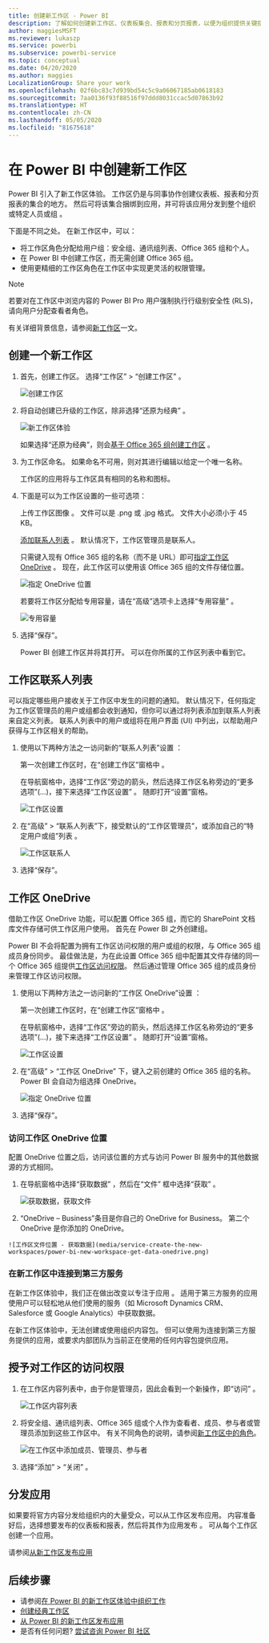 ```yaml
---
title: 创建新工作区 - Power BI
description: 了解如何创建新工作区、仪表板集合、报表和分页报表，以便为组织提供关键指标。
author: maggiesMSFT
ms.reviewer: lukaszp
ms.service: powerbi
ms.subservice: powerbi-service
ms.topic: conceptual
ms.date: 04/20/2020
ms.author: maggies
LocalizationGroup: Share your work
ms.openlocfilehash: 02f6bc83c7d939bd54c5c9a06067185ab0618183
ms.sourcegitcommit: 7aa0136f93f88516f97ddd8031ccac5d07863b92
ms.translationtype: HT
ms.contentlocale: zh-CN
ms.lasthandoff: 05/05/2020
ms.locfileid: "81675618"
---
```

# <a name="create-the-new-workspaces-in-power-bi"></a>在 Power BI 中创建新工作区

Power BI 引入了新工作区体验。 工作区仍是与同事协作创建仪表板、报表和分页报表的集合的地方。 然后可将该集合捆绑到应用，并可将该应用分发到整个组织或特定人员或组  。 

下面是不同之处。 在新工作区中，可以：

- 将工作区角色分配给用户组：安全组、通讯组列表、Office 365 组和个人。
- 在 Power BI 中创建工作区，而无需创建 Office 365 组。
- 使用更精细的工作区角色在工作区中实现更灵活的权限管理。

> [!NOTE]
> 若要对在工作区中浏览内容的 Power BI Pro 用户强制执行行级别安全性 (RLS)，请向用户分配查看者角色。

有关详细背景信息，请参阅[新工作区](service-new-workspaces.md)一文。

## <a name="create-one-of-the-new-workspaces"></a>创建一个新工作区

1. 首先，创建工作区。 选择“工作区”   > “创建工作区”  。
   
     ![创建工作区](media/service-create-the-new-workspaces/power-bi-workspace-create.png)

2. 将自动创建已升级的工作区，除非选择“还原为经典”  。
   
     ![新工作区体验](media/service-create-the-new-workspaces/power-bi-new-workspace.png)
     
     如果选择“还原为经典”，则会[基于 Office 365 组创建工作区](service-create-workspaces.md)  。 

2. 为工作区命名。 如果命名不可用，则对其进行编辑以给定一个唯一名称。
   
     工作区的应用将与工作区具有相同的名称和图标。
   
1. 下面是可以为工作区设置的一些可选项：

    上传工作区图像  。 文件可以是 .png 或 .jpg 格式。 文件大小必须小于 45 KB。
    
    [添加联系人列表](#workspace-contact-list)  。 默认情况下，工作区管理员是联系人。 
    
    只需键入现有 Office 365 组的名称（而不是 URL）即可[指定工作区 OneDrive](#workspace-onedrive)  。 现在，此工作区可以使用该 Office 365 组的文件存储位置。 

    ![指定 OneDrive 位置](media/service-create-the-new-workspaces/power-bi-new-workspace-onedrive.png)

    若要将工作区分配给专用容量，请在“高级”选项卡上选择“专用容量”    。
     
    ![专用容量](media/service-create-the-new-workspaces/power-bi-workspace-premium.png)

1. 选择“保存”。 

    Power BI 创建工作区并将其打开。 可以在你所属的工作区列表中看到它。 

## <a name="workspace-contact-list"></a>工作区联系人列表

可以指定哪些用户接收关于工作区中发生的问题的通知。 默认情况下，任何指定为工作区管理员的用户或组都会收到通知，但你可以通过将列表添加到联系人列表  来自定义列表。 联系人列表中的用户或组将在用户界面 (UI) 中列出，以帮助用户获得与工作区相关的帮助。

1. 使用以下两种方法之一访问新的“联系人列表”设置  ：

    第一次创建工作区时，在“创建工作区”窗格中  。

    在导航窗格中，选择“工作区”旁边的箭头，然后选择工作区名称旁边的“更多选项”(…)，接下来选择“工作区设置”    。 随即打开“设置”窗格。 

    ![工作区设置](media/service-create-the-new-workspaces/power-bi-workspace-new-settings.png)

2. 在“高级” > “联系人列表”下，接受默认的“工作区管理员”，或添加自己的“特定用户或组”列表     。 

    ![工作区联系人](media/service-create-the-new-workspaces/power-bi-workspace-contacts.png)

3. 选择“保存”。 

## <a name="workspace-onedrive"></a>工作区 OneDrive

借助工作区 OneDrive 功能，可以配置 Office 365 组，而它的 SharePoint 文档库文件存储可供工作区用户使用。 首先在 Power BI 之外创建组。 

Power BI 不会将配置为拥有工作区访问权限的用户或组的权限，与 Office 365 组成员身份同步。 最佳做法是，为在此设置 Office 365 组中配置其文件存储的同一个 Office 365 组提供[工作区访问权限](#give-access-to-your-workspace)。 然后通过管理 Office 365 组的成员身份来管理工作区访问权限。 

1. 使用以下两种方法之一访问新的“工作区 OneDrive”设置  ：

    第一次创建工作区时，在“创建工作区”窗格中  。

    在导航窗格中，选择“工作区”旁边的箭头，然后选择工作区名称旁边的“更多选项”(…)，接下来选择“工作区设置”    。 随即打开“设置”窗格。 

    ![工作区设置](media/service-create-the-new-workspaces/power-bi-workspace-new-settings.png)

2. 在“高级”   > “工作区 OneDrive”  下，键入之前创建的 Office 365 组的名称。 Power BI 会自动为组选择 OneDrive。

    ![指定 OneDrive 位置](media/service-create-the-new-workspaces/power-bi-new-workspace-onedrive.png)

3. 选择“保存”。 

### <a name="access-the-workspace-onedrive-location"></a>访问工作区 OneDrive 位置

配置 OneDrive 位置之后，访问该位置的方式与访问 Power BI 服务中的其他数据源的方式相同。

1. 在导航窗格中选择“获取数据”  ，然后在“文件”  框中选择“获取”  。

    ![获取数据，获取文件](media/service-create-the-new-workspaces/power-bi-get-data-files.png)

1.   “OneDrive – Business”条目是你自己的 OneDrive for Business。 第二个 OneDrive 是你添加的 OneDrive。

    ![工作区文件位置 - 获取数据](media/service-create-the-new-workspaces/power-bi-new-workspace-get-data-onedrive.png)

### <a name="connecting-to-third-party-services-in-new-workspaces"></a>在新工作区中连接到第三方服务

在新工作区体验中，我们正在做出改变以专注于应用  。 适用于第三方服务的应用使用户可以轻松地从他们使用的服务（如 Microsoft Dynamics CRM、Salesforce 或 Google Analytics）中获取数据。

在新工作区体验中，无法创建或使用组织内容包。 但可以使用为连接到第三方服务提供的应用，或要求内部团队为当前正在使用的任何内容包提供应用。 

## <a name="give-access-to-your-workspace"></a>授予对工作区的访问权限

1. 在工作区内容列表中，由于你是管理员，因此会看到一个新操作，即“访问”  。

    ![工作区内容列表](media/service-create-the-new-workspaces/power-bi-workspace-access-icon.png)

1. 将安全组、通讯组列表、Office 365 组或个人作为查看者、成员、参与者或管理员添加到这些工作区中。 有关不同角色的说明，请参阅[新工作区中的角色](service-new-workspaces.md#roles-in-the-new-workspaces)。

    ![在工作区中添加成员、管理员、参与者](media/service-create-the-new-workspaces/power-bi-workspace-add-members.png)

9. 选择“添加” > “关闭”   。


## <a name="distribute-an-app"></a>分发应用

如果要将官方内容分发给组织内的大量受众，可以从工作区发布应用。  内容准备好后，选择想要发布的仪表板和报表，然后将其作为应用发布  。 可从每个工作区创建一个应用。

请参阅[从新工作区发布应用](service-create-distribute-apps.md)

## <a name="next-steps"></a>后续步骤
* 请参阅[在 Power BI 的新工作区体验中组织工作](service-new-workspaces.md)
* [创建经典工作区](service-create-workspaces.md)
* [从 Power BI 的新工作区发布应用](service-create-distribute-apps.md)
* 是否有任何问题? [尝试咨询 Power BI 社区](https://community.powerbi.com/)
